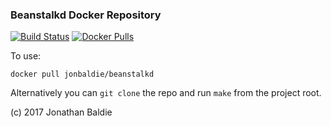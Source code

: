 ### Beanstalkd Docker Repository

[![Build Status](https://travis-ci.org/jonbaldie/beanstalkd.svg?branch=master)](https://travis-ci.org/jonbaldie/beanstalkd) [![Docker Pulls](https://img.shields.io/docker/pulls/jonbaldie/beanstalkd.svg)](https://hub.docker.com/jonbaldie/beanstalkd)

To use:

`docker pull jonbaldie/beanstalkd`

Alternatively you can `git clone` the repo and run `make` from the project root.

(c) 2017 Jonathan Baldie
